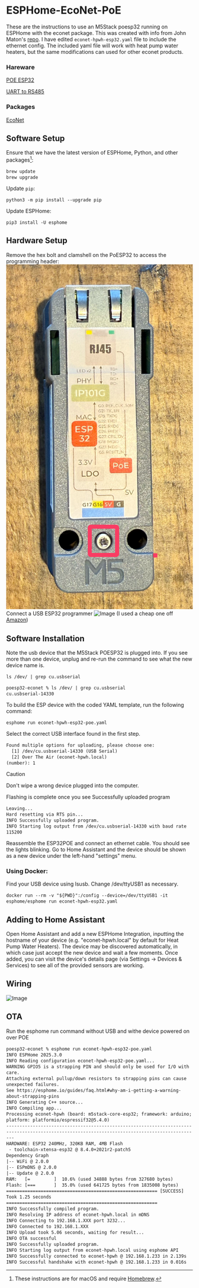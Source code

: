 # ESPHome-EcoNet-PoE

These are the instructions to use an M5Stack poesp32 running on ESPHome with the econet package.
This was created with info from John Maton's [repo](https://github.com/DrJohnM61/poesp32-esphome). I have edited `econet-hpwh-esp32.yaml` file to include the ethernet config. The included yaml file will work with heat pump water heaters, but the same modifications can used for other econet products.

### Hareware
[POE ESP32](https://shop.m5stack.com/products/esp32-ethernet-unit-with-poe)

[UART to RS485](https://shop.m5stack.com/products/rs485-module)

### Packages
[EcoNet](https://github.com/esphome-econet/esphome-econet)


## Software Setup
Ensure that we have the latest version of ESPHome, Python, and other packages[^1]:

```shell-session
brew update
brew upgrade
```

Update `pip`:

```shell-session
python3 -m pip install --upgrade pip
```

Update ESPHome:

```shell-session
pip3 install -U esphome
```
## Hardware Setup
Remove the hex bolt and clamshell on the PoESP32 to access the programming header:
![Image](https://github.com/dewbot6/poesp32-econet/blob/main/ESP32%20POE%20Screw.png)
Connect a USB ESP32 programmer
![Image](https://github.com/dewbot6/poesp32-econet/blob/main/ESP32%20Programmer.png)
(I used a cheap one off [Amazon](https://www.amazon.com/gp/product/B0DKXW5WLT/ref=ppx_yo_dt_b_asin_title_o01_s00?ie=UTF8&psc=1))

## Software Installation
Note the usb device that the M5Stack POESP32 is plugged into. If you see more than one device, unplug and re-run the command to see what the new device name is.

```shell-session
ls /dev/ | grep cu.usbserial
```
```shell-session
poesp32-econet % ls /dev/ | grep cu.usbserial
cu.usbserial-14330
```

To build the ESP device with the coded YAML template, run the following command:

```shell-session
esphome run econet-hpwh-esp32-poe.yaml
```

Select the correct USB interface found in the first step.

```shell-session
Found multiple options for uploading, please choose one:
  [1] /dev/cu.usbserial-14330 (USB Serial)
  [2] Over The Air (econet-hpwh.local)
(number): 1
```

> [!CAUTION]
> Don't wipe a wrong device plugged into the computer.

Flashing is complete once you see Successfully uploaded program

```shell-session
Leaving...
Hard resetting via RTS pin...
INFO Successfully uploaded program.
INFO Starting log output from /dev/cu.usbserial-14330 with baud rate 115200
```

Reassemble the ESP32POE and connect an ethernet cable. You should see the lights blinking. Go to Home Assistant and the device should be shown as a new device under the left-hand "settings" menu.

### Using Docker:

Find your USB device using lsusb. Change /dev/ttyUSB1 as necessary.

```shell-session
docker run --rm -v "${PWD}":/config --device=/dev/ttyUSB1 -it esphome/esphome run econet-hpwh-esp32.yaml
```

## Adding to Home Assistant
Open Home Assistant and add a new ESPHome Integration, inputting the hostname of your device (e.g. "econet-hpwh.local" by default for Heat Pump Water Heaters). The device may be discovered automatically, in which case just accept the new device and wait a few moments. Once added, you can visit the device's details page (via Settings -> Devices & Services) to see all of the provided sensors are working.

## Wiring
![Image](https://github.com/dewbot6/poesp32-econet/blob/main/Completed%20Unit.png)

## OTA
Run the esphome run command without USB and withe device powered on over POE

```shell-session
poesp32-econet % esphome run econet-hpwh-esp32-poe.yaml
INFO ESPHome 2025.3.0
INFO Reading configuration econet-hpwh-esp32-poe.yaml...
WARNING GPIO5 is a strapping PIN and should only be used for I/O with care.
Attaching external pullup/down resistors to strapping pins can cause unexpected failures.
See https://esphome.io/guides/faq.html#why-am-i-getting-a-warning-about-strapping-pins
INFO Generating C++ source...
INFO Compiling app...
Processing econet-hpwh (board: m5stack-core-esp32; framework: arduino; platform: platformio/espressif32@5.4.0)
-----------------------------------------------------------------------------------------------------------------------------------------------
HARDWARE: ESP32 240MHz, 320KB RAM, 4MB Flash
 - toolchain-xtensa-esp32 @ 8.4.0+2021r2-patch5
Dependency Graph
|-- WiFi @ 2.0.0
|-- ESPmDNS @ 2.0.0
|-- Update @ 2.0.0
RAM:   [=         ]  10.6% (used 34888 bytes from 327680 bytes)
Flash: [===       ]  35.0% (used 641725 bytes from 1835008 bytes)
========================================================= [SUCCESS] Took 1.25 seconds =========================================================
INFO Successfully compiled program.
INFO Resolving IP address of econet-hpwh.local in mDNS
INFO Connecting to 192.168.1.XXX port 3232...
INFO Connected to 192.168.1.XXX
INFO Upload took 5.06 seconds, waiting for result...
INFO OTA successful
INFO Successfully uploaded program.
INFO Starting log output from econet-hpwh.local using esphome API
INFO Successfully connected to econet-hpwh @ 192.168.1.233 in 2.139s
INFO Successful handshake with econet-hpwh @ 192.168.1.233 in 0.016s

```

[^1]: These instructions are for macOS and require [Homebrew](https://brew.sh/).
